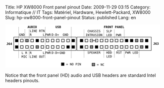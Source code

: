 Title: HP XW8000 Front panel pinout
Date: 2009-11-29 03:15
Category: Informatique // IT
Tags: Matériel, Hardware, Hewlett-Packard, XW8000
Slug: hp-xw8000-front-panel-pinout
Status: published
Lang: en

![xw8000 pinout](images/xw8000-pinout.png "xw8000 pinout")

Notice that the front panel (HD) audio and USB headers are standard
Intel headers pinouts.
